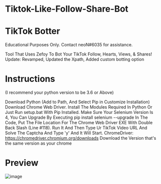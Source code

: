 # Tiktok-Like-Follow-Share-Bot

# TikTok Botter
Educational Purposes Only. Contact neoN#6035 for assistance.

Tool That Uses Zefoy To Bot Your TikTok Follow, Hearts, Views, & Shares!
Update: Revamped, Updated the Xpath, Added custom botting option

# Instructions
(I recommend your python version to be 3.6 or Above)

Download Python (Add to Path, And Select Pip in Customize Installation)
Download Chrome Web Driver.
Install The Modules Required In Python Or Just Run setup.bat With Pip Installed.
Make Sure Your Selenium Version Is 4, You Can Upgrade By Executing pip install selenium --upgrade
In The Code, Put The File Location For The Chrome Web Driver EXE With Double Back Slash (Line #118).
Run It And Then Type Ur TikTok Video URL And Solve The Captcha And Type 'y' And It Will Start.
ChromeDriver: https://chromedriver.chromium.org/downloads
Download the Version that's the same version as your chrome
# Preview
![image](https://user-images.githubusercontent.com/104804625/185775824-d2c94bac-8942-4398-94ee-6439b56dccf0.png)
